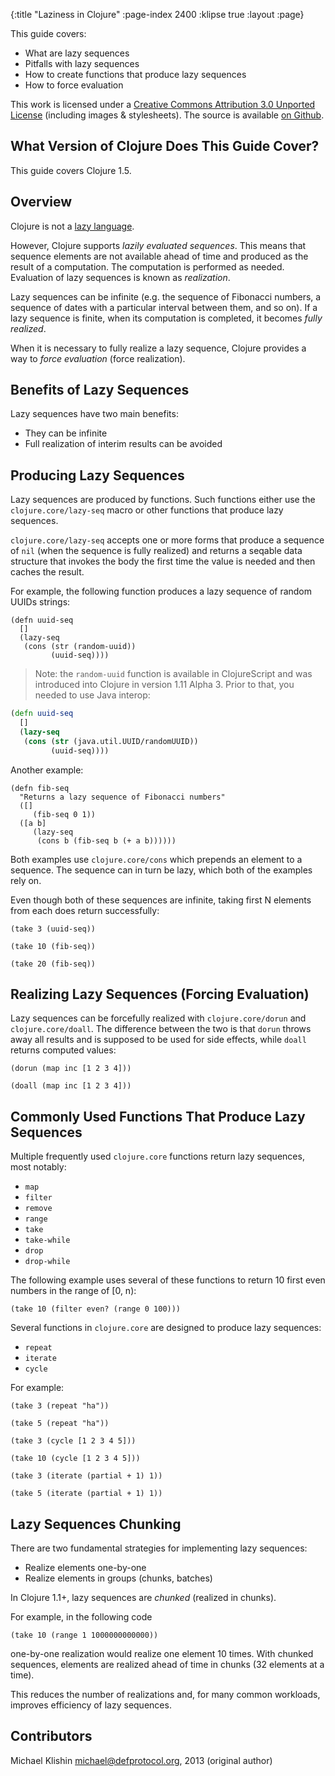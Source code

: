 {:title "Laziness in Clojure"
 :page-index 2400
 :klipse true
 :layout :page}

This guide covers:

  * What are lazy sequences
  * Pitfalls with lazy sequences
  * How to create functions that produce lazy sequences
  * How to force evaluation

This work is licensed under a <a rel="license"
href="http://creativecommons.org/licenses/by/3.0/">Creative Commons
Attribution 3.0 Unported License</a> (including images &
stylesheets). The source is available [on
Github](https://github.com/clojure-doc/clojure-doc.github.io).



## What Version of Clojure Does This Guide Cover?

This guide covers Clojure 1.5.



## Overview

Clojure is not a [lazy language](http://en.wikipedia.org/wiki/Lazy_evaluation).

However, Clojure supports *lazily evaluated sequences*. This means that sequence elements are not
available ahead of time and produced as the result of a computation. The computation
is performed as needed. Evaluation of lazy sequences is known as *realization*.

Lazy sequences can be infinite (e.g. the sequence of Fibonacci numbers, a sequence of
dates with a particular interval between them, and so on). If a lazy sequence is finite,
when its computation is completed, it becomes *fully realized*.

When it is necessary to fully realize a lazy sequence, Clojure provides a way to
*force evaluation* (force realization).


## Benefits of Lazy Sequences

Lazy sequences have two main benefits:

 * They can be infinite
 * Full realization of interim results can be avoided


## Producing Lazy Sequences

Lazy sequences are produced by functions. Such functions either use the `clojure.core/lazy-seq` macro
or other functions that produce lazy sequences.

`clojure.core/lazy-seq` accepts one or more forms that produce a sequence of `nil` (when the sequence
is fully realized) and returns a seqable data structure that invokes the body the first time
the value is needed and then caches the result.

For example, the following function produces a lazy sequence of random UUIDs strings:

```klipse-clojure
(defn uuid-seq
  []
  (lazy-seq
   (cons (str (random-uuid))
         (uuid-seq))))
```

> Note: the `random-uuid` function is available in ClojureScript and was introduced into Clojure
in version 1.11 Alpha 3. Prior to that, you needed to use Java interop:

```clojure
(defn uuid-seq
  []
  (lazy-seq
   (cons (str (java.util.UUID/randomUUID))
         (uuid-seq))))
```

Another example:

```klipse-clojure
(defn fib-seq
  "Returns a lazy sequence of Fibonacci numbers"
  ([]
     (fib-seq 0 1))
  ([a b]
     (lazy-seq
      (cons b (fib-seq b (+ a b))))))
```

Both examples use `clojure.core/cons` which prepends an element to a sequence. The sequence
can in turn be lazy, which both of the examples rely on.

Even though both of these sequences are infinite, taking first N elements from each does
return successfully:

```klipse-clojure
(take 3 (uuid-seq))
```

```klipse-clojure
(take 10 (fib-seq))
```

```klipse-clojure
(take 20 (fib-seq))
```

## Realizing Lazy Sequences (Forcing Evaluation)

Lazy sequences can be forcefully realized with `clojure.core/dorun` and
`clojure.core/doall`. The difference between the two is that `dorun`
throws away all results and is supposed to be used for side effects,
while `doall` returns computed values:

```klipse-clojure
(dorun (map inc [1 2 3 4]))
```

```klipse-clojure
(doall (map inc [1 2 3 4]))
```


## Commonly Used Functions That Produce Lazy Sequences

Multiple frequently used `clojure.core` functions return lazy sequences,
most notably:

 * `map`
 * `filter`
 * `remove`
 * `range`
 * `take`
 * `take-while`
 * `drop`
 * `drop-while`

The following example uses several of these functions to return 10 first
even numbers in the range of [0, n):

```klipse-clojure
(take 10 (filter even? (range 0 100)))
```

Several functions in `clojure.core` are designed to produce lazy
sequences:

 * `repeat`
 * `iterate`
 * `cycle`

For example:

```klipse-clojure
(take 3 (repeat "ha"))
```

```klipse-clojure
(take 5 (repeat "ha"))
```

```klipse-clojure
(take 3 (cycle [1 2 3 4 5]))
```

```klipse-clojure
(take 10 (cycle [1 2 3 4 5]))
```

```klipse-clojure
(take 3 (iterate (partial + 1) 1))
```

```klipse-clojure
(take 5 (iterate (partial + 1) 1))
```


## Lazy Sequences Chunking

There are two fundamental strategies for implementing lazy sequences:

 * Realize elements one-by-one
 * Realize elements in groups (chunks, batches)

In Clojure 1.1+, lazy sequences are *chunked* (realized in chunks).

For example, in the following code

```klipse-clojure
(take 10 (range 1 1000000000000))
```

one-by-one realization would realize one element 10 times. With chunked sequences,
elements are realized ahead of time in chunks (32 elements at a time).

This reduces the number of realizations and, for many common workloads, improves
efficiency of lazy sequences.


## Contributors

Michael Klishin <michael@defprotocol.org>, 2013 (original author)
